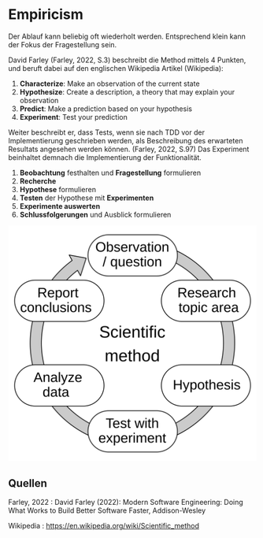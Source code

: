 # Empiricism

Der Ablauf kann beliebig oft wiederholt werden. Entsprechend klein kann der Fokus der Fragestellung sein.

David Farley (Farley, 2022, S.3) beschreibt die Method mittels 4 Punkten, und beruft dabei auf den englischen Wikipedia
Artikel (Wikipedia):

1. **Characterize**: Make an observation of the current state
2. **Hypothesize**: Create a description, a theory that may explain your observation
3. **Predict**: Make a prediction based on your hypothesis
4. **Experiment**: Test your prediction

Weiter beschreibt er, dass Tests, wenn sie nach TDD vor der Implementierung geschrieben werden, als Beschreibung des
erwarteten Resultats angesehen werden können. (Farley, 2022, S.97)
Das Experiment beinhaltet demnach die Implementierung der Funktionalität.

1. **Beobachtung** festhalten und **Fragestellung** formulieren
2. **Recherche**
3. **Hypothese** formulieren
4. **Testen** der Hypothese mit **Experimenten**
5. **Experimente auswerten**
6. **Schlussfolgerungen** und Ausblick formulieren

![The_Scientific_Method.svg](The_Scientific_Method.svg)

## Quellen

Farley, 2022
: David Farley (2022): Modern Software Engineering: Doing What Works to Build Better Software Faster, Addison-Wesley

Wikipedia
: https://en.wikipedia.org/wiki/Scientific_method